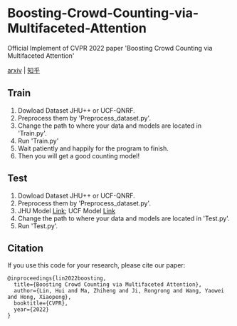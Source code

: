 # Boosting-Crowd-Counting-via-Multifaceted-Attention
Official Implement of CVPR 2022 paper 'Boosting Crowd Counting via Multifaceted Attention'

[arxiv](https://arxiv.org/pdf/2203.02636.pdf) | [知乎](https://zhuanlan.zhihu.com/p/478023612)

## Train
1. Dowload Dataset JHU++ or UCF-QNRF.
2. Preprocess them by 'Preprocess_dataset.py'.
3. Change the path to where your data and models are located in 'Train.py'.
4. Run 'Train.py'
5. Wait patiently and happily for the program to finish.
6. Then you will get a good counting model!

## Test
1. Dowload Dataset JHU++ or UCF-QNRF.
2. Preprocess them by 'Preprocess_dataset.py'.
3. JHU Model [Link](https://drive.google.com/file/d/14piGsWRFy9BSXI1Jv9zRxypDxpOHbwCY/view?usp=sharing); UCF Model [Link](https://drive.google.com/file/d/1qvXyxicc3OkTbSGMbFeBIv30xXzf8ffw/view?usp=sharing)
4. Change the path to where your data and models are located in 'Test.py'.
5. Run 'Test.py'.


## Citation
If you use this code for your research, please cite our paper:

```
@inproceedings{lin2022boosting,
  title={Boosting Crowd Counting via Multifaceted Attention},
  author={Lin, Hui and Ma, Zhiheng and Ji, Rongrong and Wang, Yaowei and Hong, Xiaopeng},
  booktitle={CVPR},
  year={2022}
}
```
